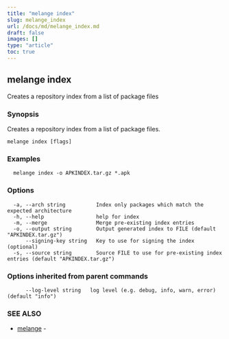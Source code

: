 ```yaml
---
title: "melange index"
slug: melange_index
url: /docs/md/melange_index.md
draft: false
images: []
type: "article"
toc: true
---
```

## melange index

Creates a repository index from a list of package files

### Synopsis

Creates a repository index from a list of package files.

```
melange index [flags]
```

### Examples

```
  melange index -o APKINDEX.tar.gz *.apk
```

### Options

```
  -a, --arch string          Index only packages which match the expected architecture
  -h, --help                 help for index
  -m, --merge                Merge pre-existing index entries
  -o, --output string        Output generated index to FILE (default "APKINDEX.tar.gz")
      --signing-key string   Key to use for signing the index (optional)
  -s, --source string        Source FILE to use for pre-existing index entries (default "APKINDEX.tar.gz")
```

### Options inherited from parent commands

```
      --log-level string   log level (e.g. debug, info, warn, error) (default "info")
```

### SEE ALSO

* [melange](/docs/md/melange.md)	 - 

